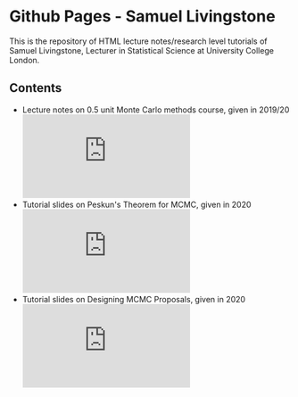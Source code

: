 # Github Pages - Samuel Livingstone
This is the repository of HTML lecture notes/research level tutorials of Samuel Livingstone, Lecturer in Statistical Science at University College London.

## Contents

- Lecture notes on 0.5 unit Monte Carlo methods course, given in 2019/20 ![[HTML]](https://sam0287.github.io/lecturenotes_main.html)
- Tutorial slides on Peskun's Theorem for MCMC, given in 2020 ![[HTML]](https://sam0287.github.io/probReadinggroup2020.html)
- Tutorial slides on Designing MCMC Proposals, given in 2020 ![[HTML]](https://sam0287.github.io/probReadinggroup2020-2.html)
